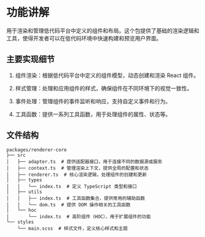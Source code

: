 
# 功能讲解

用于渲染和管理低代码平台中定义的组件和布局。这个包提供了基础的渲染逻辑和工具，使得开发者可以在低代码环境中快速构建和预览用户界面。

## 主要实现细节

1. 组件渲染：根据低代码平台中定义的组件模型，动态创建和渲染 React 组件。

2. 样式管理：处理和应用组件的样式，确保组件在不同环境下的视觉一致性。

3. 事件处理：管理组件的事件监听和响应，支持自定义事件和行为。

4. 工具函数：提供一系列工具函数，用于处理组件的属性、状态等。

## 文件结构

```shell
packages/renderer-core
├── src
│   ├── adapter.ts  # 提供适配器接口，用于连接不同的数据源或服务
│   ├── context.ts  # 管理渲染上下文，提供全局的配置和状态
│   ├── renderer.ts  # 核心渲染逻辑，处理组件的创建和更新
│   ├── types
│   │   └── index.ts  # 定义 TypeScript 类型和接口
│   ├── utils
│   │   ├── index.ts  # 工具函数集合，提供常用的辅助函数
│   │   └── dom.ts  # 提供 DOM 操作相关的工具函数
│   └── hoc
│       └── index.ts  # 高阶组件（HOC），用于扩展组件的功能
└── styles
    └── main.scss  # 样式文件，定义核心样式和主题
```
